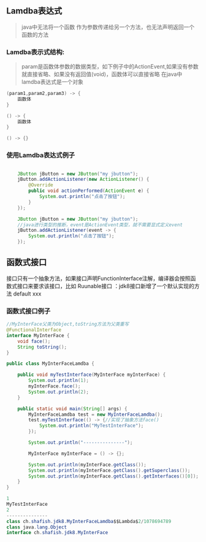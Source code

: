 ## Lamdba表达式
>  java中无法将一个函数 作为参数传递给另一个方法，也无法声明返回一个函数的方法

### Lamdba表示式结构:
> param是函数体参数的数据类型，如下例子中的ActionEvent,如果没有参数就直接省略、如果没有返回值(void)，函数体可以直接省略
> 在java中lamdba表达式是一个对象

```java
(param1,param2,param3) -> {
    函数体
}

() -> {
    函数体
}

() -> {}
```

### 使用Lamdba表达式例子
```java

    JButton jButton = new JButton("my jbutton");
    jButton.addActionListener(new ActionListener() {
        @Override
        public void actionPerformed(ActionEvent e) {
            System.out.println("点击了按钮");
        }
    });
```
```java
    JButton jButton = new JButton("my jbutton");
    //java进行类型的推断，event是ActionEvent类型，就不需要显式定义event
    jButton.addActionListener(event -> {
        System.out.println("点击了按钮");
    });
```

## 函数式接口

接口只有一个抽象方法，如果接口声明FunctionInterface注解，编译器会按照函数式接口来要求该接口，比如 Ruunable接口
：jdk8接口新增了一个默认实现的方法 default xxx

### 函数式接口例子

```java
//MyInterFace父类为Object,toString方法为父类重写
@FunctionalInterface
interface MyInterFace {
    void face();
    String toString();
}

public class MyInterFaceLamdba {

    public void myTestInterface(MyInterFace myInterFace) {
        System.out.println(1);
        myInterFace.face();
        System.out.println(2);
    }

    public static void main(String[] args) {
        MyInterFaceLamdba test = new MyInterFaceLamdba();
        test.myTestInterface(() -> {//实现了抽象方法face()
            System.out.println("MyTestInterFace");
        });

        System.out.println("---------------");

        MyInterFace myInterFace = () -> {};

        System.out.println(myInterFace.getClass());
        System.out.println(myInterFace.getClass().getSuperclass());
        System.out.println(myInterFace.getClass().getInterfaces()[0]);
    }
}

1
MyTestInterFace
2
---------------
class ch.shafish.jdk8.MyInterFaceLamdba$$Lambda$2/1078694789
class java.lang.Object
interface ch.shafish.jdk8.MyInterFace
```


